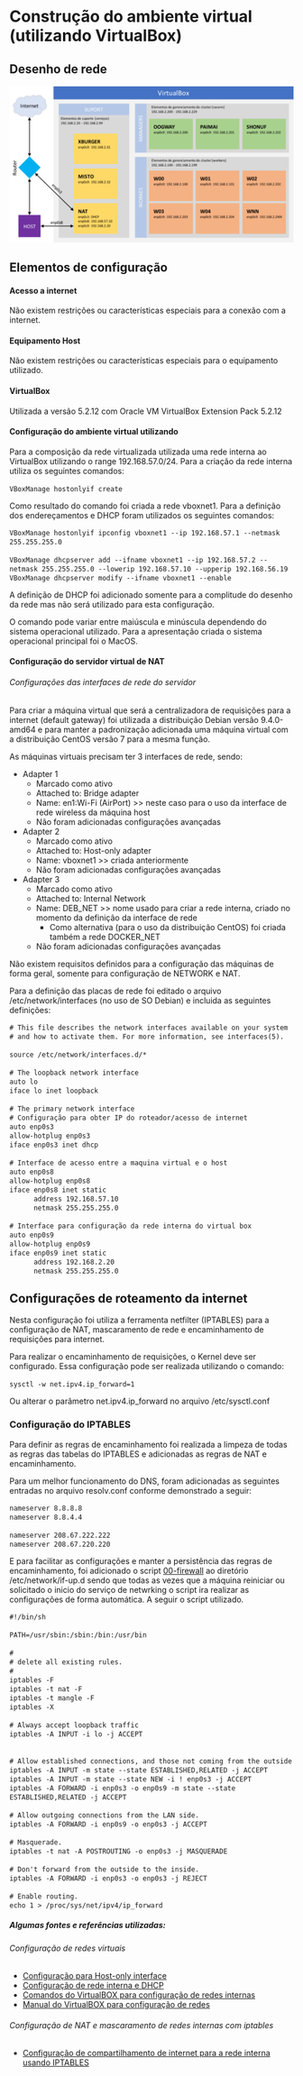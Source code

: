 # Construção do ambiente virtual (utilizando VirtualBox)

## Desenho de rede

![Topologia](Arquitetura-VirtualBOX.png)


## Elementos de configuração

#### Acesso a internet

Não existem restrições ou características especiais para a conexão com a internet.

#### Equipamento Host

Não existem restrições ou características especiais para o equipamento utilizado.

#### VirtualBox

Utilizada a versão 5.2.12 com Oracle VM VirtualBox Extension Pack 5.2.12

#### Configuração do ambiente virtual utilizando

Para a composição da rede virtualizada utilizada uma rede interna ao VirtualBox utilizando o range ﻿192.168.57.0/24.
Para a criação da rede interna utiliza os seguintes comandos:

`VBoxManage hostonlyif create`

Como resultado do comando foi criada a rede vboxnet1.
Para a definição dos endereçamentos e DHCP foram utilizados os seguintes comandos:

```
VBoxManage hostonlyif ipconfig vboxnet1 --ip ﻿192.168.57.1 --netmask 255.255.255.0

VBoxManage dhcpserver add --ifname vboxnet1 --ip 192.168.57.2 --netmask 255.255.255.0 --lowerip 192.168.57.10 --upperip 192.168.56.19
VBoxManage dhcpserver modify --ifname vboxnet1 --enable
```

A definição de DHCP foi adicionado somente para a complitude do desenho da rede mas não será utilizado para esta configuração.

O comando pode variar entre maiúscula e minúscula dependendo do sistema operacional utilizado. Para a apresentação criada o sistema operacional principal foi o MacOS.

#### Configuração do servidor virtual de NAT

###### Configurações das interfaces de rede do servidor

Para criar a máquina virtual que será a centralizadora de requisições para a internet (default gateway) foi utilizada a distribuição Debian versão 9.4.0-amd64 e para manter a padronização adicionada uma máquina virtual com a distribuição CentOS versão 7 para a mesma função.

As máquinas virtuais precisam ter 3 interfaces de rede, sendo:

* Adapter 1
  - Marcado como ativo
  - Attached to: Bridge adapter
  - Name: en1:Wi-Fi (AirPort) >> neste caso para o uso da interface de rede wireless da máquina host
  - Não foram adicionadas configurações avançadas
* Adapter 2
  - Marcado como ativo
  - Attached to: Host-only adapter
  - Name: vboxnet1 >> criada anteriormente
  - Não foram adicionadas configurações avançadas
* Adapter 3
  - Marcado como ativo
  - Attached to: Internal Network
  - Name: DEB_NET >> nome usado para criar a rede interna, criado no momento da definição da interface de rede
    - Como alternativa (para o uso da distribuição CentOS) foi criada também a rede DOCKER_NET
  - Não foram adicionadas configurações avançadas

Não existem requisitos definidos para a configuração das máquinas de forma geral, somente para configuração de NETWORK e NAT.

Para a definição das placas de rede foi editado o arquivo /etc/network/interfaces (no uso de SO Debian) e incluida as seguintes definições:

```Shell
# This file describes the network interfaces available on your system
# and how to activate them. For more information, see interfaces(5).

source /etc/network/interfaces.d/*

# The loopback network interface
auto lo
iface lo inet loopback

# The primary network interface
# Configuração para obter IP do roteador/acesso de internet
auto enp0s3
allow-hotplug enp0s3
iface enp0s3 inet dhcp

# Interface de acesso entre a maquina virtual e o host
auto enp0s8
allow-hotplug enp0s8
iface enp0s8 inet static
      address 192.168.57.10
      netmask 255.255.255.0

# Interface para configuração da rede interna do virtual box
auto enp0s9
allow-hotplug enp0s9
iface enp0s9 inet static
      address 192.168.2.20
      netmask 255.255.255.0
```

## Configurações de roteamento da internet

Nesta configuração foi utiliza a ferramenta netfilter (IPTABLES) para a configuração de NAT, mascaramento de rede e encaminhamento de  requisições para internet.

Para realizar o encaminhamento de requisições, o Kernel deve ser configurado. Essa configuração pode ser realizada utilizando o comando:

`sysctl -w net.ipv4.ip_forward=1`

Ou alterar o parâmetro net.ipv4.ip_forward no arquivo /etc/sysctl.conf

### Configuração do IPTABLES


Para definir as regras de encaminhamento foi realizada a limpeza de todas as regras das tabelas do IPTABLES e adicionadas as regras de NAT e encaminhamento.

Para um melhor funcionamento do DNS, foram adicionadas as seguintes entradas no arquivo resolv.conf conforme demonstrado a seguir:

```Shell
nameserver 8.8.8.8
nameserver 8.8.4.4

nameserver 208.67.222.222
nameserver 208.67.220.220
```

E para facilitar as configurações e manter a persistência das regras de encaminhamento, foi adicionado o script [00-firewall](00-firewall) ao diretório /etc/network/if-up.d sendo que todas as vezes que a máquina reiniciar ou solicitado o inicio do serviço de netwrking o script ira realizar as configurações de forma automática. A seguir o script utilizado.

```Shell
#!/bin/sh

PATH=/usr/sbin:/sbin:/bin:/usr/bin

#
# delete all existing rules.
#
iptables -F
iptables -t nat -F
iptables -t mangle -F
iptables -X

# Always accept loopback traffic
iptables -A INPUT -i lo -j ACCEPT


# Allow established connections, and those not coming from the outside
iptables -A INPUT -m state --state ESTABLISHED,RELATED -j ACCEPT
iptables -A INPUT -m state --state NEW -i ! enp0s3 -j ACCEPT
iptables -A FORWARD -i enp0s3 -o enp0s9 -m state --state ESTABLISHED,RELATED -j ACCEPT

# Allow outgoing connections from the LAN side.
iptables -A FORWARD -i enp0s9 -o enp0s3 -j ACCEPT

# Masquerade.
iptables -t nat -A POSTROUTING -o enp0s3 -j MASQUERADE

# Don't forward from the outside to the inside.
iptables -A FORWARD -i enp0s3 -o enp0s3 -j REJECT

# Enable routing.
echo 1 > /proc/sys/net/ipv4/ip_forward

```

##### Algumas fontes e referências utilizadas:
###### Configuração de redes virtuais
* [Configuração para Host-only interface](https://precisionsec.com/virtualbox-host-only-network-cuckoo-sandbox-0-4-2/)
* [Configuração de rede interna e DHCP](https://superuser.com/questions/429432/how-can-i-configure-a-dhcp-server-assigned-to-a-host-only-net-in-virtualbox)
* [Comandos do VirtualBOX para configuração de redes internas](https://thornelabs.net/2015/08/24/virtualbox-commands-cheat-sheet.html)
* [Manual do VirtualBOX para configuração de  redes](https://www.virtualbox.org/manual/ch08.html#vboxmanage-hostonlyif)

###### Configuração de NAT e mascaramento de redes internas com iptables
* [Configuração de compartilhamento de internet para a rede interna usando IPTABLES](https://debian-administration.org/article/23/Setting_up_a_simple_Debian_gateway)
